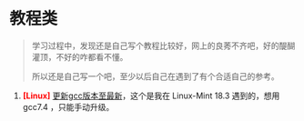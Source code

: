 # 教程类

> 学习过程中，发现还是自己写个教程比较好，网上的良莠不齐吧，好的醍醐灌顶，不好的咋都看不懂。
> 
> 所以还是自己写一个吧，至少以后自己在遇到了有个合适自己的参考。

1.  <font color=red >**[Linux]**</font>  [更新gcc版本至最新](/Tutorials/升级gcc\g++.md)，这个是我在 Linux-Mint 18.3 遇到的，想用 gcc7.4 ，只能手动升级。
